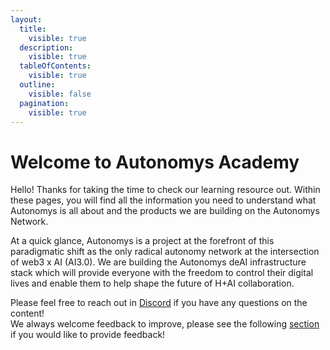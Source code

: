 ```yaml
---
layout:
  title:
    visible: true
  description:
    visible: true
  tableOfContents:
    visible: true
  outline:
    visible: false
  pagination:
    visible: true
---
```


# Welcome to Autonomys Academy

Hello! Thanks for taking the time to check our learning resource out. Within these pages, you will find all the information you need to understand what Autonomys is all about and the products we are building on the Autonomys Network.

At a quick glance, Autonomys is a project at the forefront of this paradigmatic shift as the only radical autonomy network at the intersection of web3 x AI (AI3.0). We are building the Autonomys deAI infrastructure stack which will provide everyone with the freedom to control their digital lives and enable them to help shape the future of H+AI collaboration.

Please feel free to reach out in [Discord](https://discord.com/invite/subspace-network) if you have any questions on the content! \
We always welcome feedback to improve, please see the following [section](broken-reference) if you would like to provide feedback!

